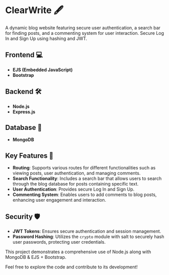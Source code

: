 # ClearWrite 🖋️

A dynamic blog website featuring secure user authentication, a search bar for finding posts, and a commenting system for user interaction. Secure Log In and Sign Up using hashing and JWT.

## Frontend 💻
- **EJS (Embedded JavaScript)**
- **Bootstrap**

## Backend 🛠️
- **Node.js**
- **Express.js**

## Database 📁
- **MongoDB**

## Key Features 🔑
- **Routing**: Supports various routes for different functionalities such as viewing posts, user authentication, and managing comments.
- **Search Functionality**: Includes a search bar that allows users to search through the blog database for posts containing specific text.
- **User Authentication**: Provides secure Log In and Sign Up.
- **Commenting System**: Enables users to add comments to blog posts, enhancing user engagement and interaction.

## Security 🛡️
- **JWT Tokens**: Ensures secure authentication and session management.
- **Password Hashing**: Utilizes the `crypto` module with salt to securely hash user passwords, protecting user credentials.

This project demonstrates a comprehensive use of Node.js along with MongoDB & EJS + Bootstrap.

Feel free to explore the code and contribute to its development! 
